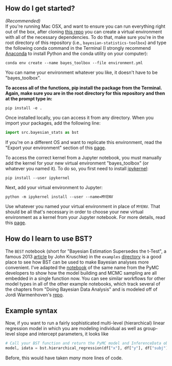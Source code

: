 ## How do I get started?
*(Recommended)*   
If you're running Mac OSX, and want to ensure you can run everything right out of the box, after cloning [this repo](https://github.com/hyosubkim/bayesian-statistics-toolbox) you can create a virtual environment with all of the necessary dependencies. To do that, make sure you're in the root directory of this repository (i.e., `bayesian-statistics-toolbox`) and type the following conda command in the Terminal (I strongly recommend [Anaconda](https://www.anaconda.com/) to install Python and the conda utility on your computer):
```
conda env create --name bayes_toolbox --file environment.yml
```
You can name your environment whatever you like, it doesn't have to be "bayes_toolbox". 

**To access all of the functions, pip install the package from the Terminal. Again, make sure you are in the root directory for this repository and then at the prompt type in:**
```
pip install -e .
```

Once installed locally, you can access it from any directory. When you import your packages, add the following line:

```python
import src.bayesian_stats as bst
```

If you're on a different OS and want to replicate this environment, read the "Export your environment" section of this [page](https://goodresearch.dev/setup.html). 

To access the correct kernel from a Jupyter notebook, you must manually add the kernel for your new virtual environment "bayes_toolbox" (or whatever you named it). To do so, you first need to install [ipykernel](https://github.com/ipython/ipykernel):
```
pip install --user ipykernel
```

Next, add your virtual environment to Jupyter:
```
python -m ipykernel install --user --name=MYENV
```
Use whatever you named your virtual environment in place of `MYENV`. That should be all that's necessary in order to choose your new virtual environment as a kernel from your Jupyter notebook. For more details, read this [page](https://janakiev.com/blog/jupyter-virtual-envs/). 

## How do I learn to use BST?
The `BEST`  notebook (short for "Bayesian Estimation Supersedes the t-Test", a famous 2013 [article](https://jkkweb.sitehost.iu.edu/articles/Kruschke2013JEPG.pdf) by John Kruschke) in the `examples` [directory](https://github.com/hyosubkim/bayesian-statistics-toolbox/tree/main/examples) is a good place to see how BST can be used to make Bayesian analyses more convenient. I've adapted the [notebook](https://www.pymc.io/projects/examples/en/latest/case_studies/BEST.html) of the same name from the PyMC developers to show how the model building and MCMC sampling are all embedded in a single function now. You can see similar workflows for other model types in all of the other example notebooks, which track several of the chapters from "Doing Bayesian Data Analysis" and is modeled off of Jordi Warmenhoven's [repo](https://github.com/JWarmenhoven/DBDA-python).

## Example syntax
Now, if you want to run a fairly sophisticated multi-level (hierarchical) linear regression model in which you are modeling individual as well as group-level slope and intercept parameters, it looks like

```python
# Call your BST function and return the PyMC model and InferenceData objects
model, idata = bst.hierarchical_regression(df["x"], df["y"], df["subj"], acceptance_rate=0.95)
```
Before, this would have taken *many* more lines of code. 